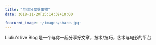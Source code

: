 ```yaml
---
title: "与你分享好事物"
date: 2018-11-28T15:14:39+10:00

featured_image: "/images/share.jpg"
---
```


Liuliu's live Blog 是一个与你一起分享好文章，技术/技巧，艺术与电影的平台

